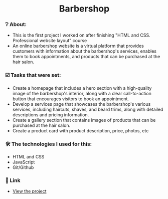 <h1 align="center">  Barbershop </h1>

### :grey_question: About:
- This is the first project I worked on after finishing "HTML and CSS. Professional website layout" course
- An online barbershop website is a virtual platform that provides customers with information about the barbershop's services, enables them to book appointments, and products that can be purchased at the hair salon.

### :ballot_box_with_check: Tasks that were set:
- Create a homepage that includes a hero section with a high-quality image of the barbershop's interior, along with a clear call-to-action button that encourages visitors to book an appointment.
- Develop a services page that showcases the barbershop's various services, including haircuts, shaves, and beard trims, along with detailed descriptions and pricing information.
- Create a gallery section that contains images of products that can be purchased at the hair salon.
- Create a product card with product description, price, photos, etc

### :hammer_and_wrench: The technologies I used for this:
- HTML and CSS
- JavaScript
- Git/Github

### :link: Link
- <a href="https://webdeveloperua.github.io/Barbershop/"> View the project </a>

